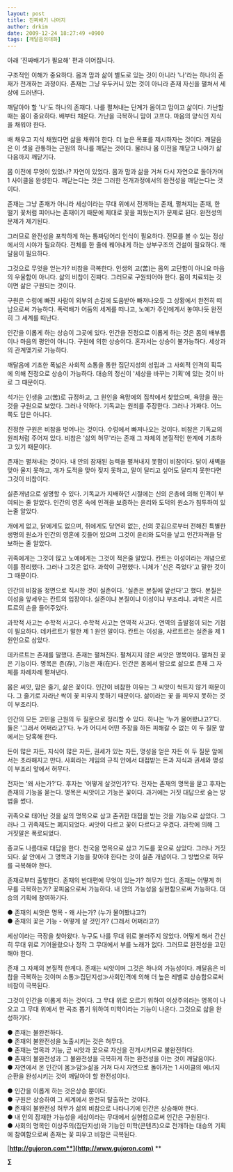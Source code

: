 ```yaml
---
layout: post
title: 진짜배기 나머지
author: drkim
date: 2009-12-24 18:27:49 +0900
tags: [깨달음의대화]
---
```

아래 '진짜배기가 필요해' 편과 이어집니다.  
  
구조적인 이해가 중요하다. 몸과 맘과 삶이 별도로 있는 것이 아니라 '나'라는 하나의 존재가 전개하는 과정이다. 존재는 그냥 우두커니 있는 것이 아니라 존재 자신을 펼쳐서 세상에 드러낸다.

깨달아야 할 '나'도 하나의 존재다. 나를 펼쳐내는 단계가 몸이고 맘이고 삶이다. 가난할 때는 몸이 중요하다. 배부터 채운다. 가난을 극복하니 맘이 고프다. 마음의 양식인 지식을 채워야 한다. 

배 채우고 지식 채웠다면 삶을 채워야 한다. 더 높은 목표를 제시하자는 것이다. 깨달음은 이 셋을 관통하는 근원의 하나를 깨닫는 것이다. 물러나 몸 이전을 깨닫고 나아가 삶 다음까지 깨닫기다.

몸 이전에 무엇이 있었나? 자연이 있었다. 몸과 맘과 삶을 거쳐 다시 자연으로 돌아가며 1 사이클을 완성한다. 깨닫는다는 것은 그러한 전개과정에서의 완전성을 깨닫는다는 것이다. 

존재는 그냥 존재가 아니라 세상이라는 무대 위에서 전개하는 존재, 펼쳐지는 존재, 한 떨기 꽃처럼 피어나는 존재이기 때문에 제대로 꽃을 피웠는지가 문제로 된다. 완전성의 문제가 제기된다.

그러므로 완전성을 포착하게 하는 통짜덩어리 인식이 필요하다. 전모를 볼 수 있는 정상에서의 시야가 필요하다. 전체를 한 줄에 꿰어내게 하는 상부구조의 건설이 필요하다. 깨달음이 필요하다.

그것으로 무엇을 얻는가? 비참을 극복한다. 인생의 고(苦)는 몸의 고단함이 아니요 마음의 우울함이 아니다. 삶의 비참이 진짜다. 그러므로 구원되어야 한다. 몸이 치료되는 것이면 삶은 구원되는 것이다. 

구원은 수렁에 빠진 사람이 외부의 손길에 도움받아 빠져나오듯 그 상황에서 완전히 떠남으로써 가능하다. 폭력배가 어둠의 세계를 떠나고, 노예가 주인에게서 놓여나듯 완전히 그 세계를 떠난다.

인간을 이롭게 하는 상승이 그곳에 있다. 인간을 진정으로 이롭게 하는 것은 몸의 배부름이나 마음의 평안이 아니다. 구원에 의한 상승이다. 혼자서는 상승이 불가능하다. 세상과의 관계맺기로 가능하다. 

깨달음에 기초한 폭넓은 사회적 소통을 통한 집단지성의 성립과 그 사회적 인격의 획득에 의해 진정으로 상승이 가능하다. 대승의 정신이 '세상을 바꾸는 기획'에 있는 것이 바로 그 때문이다. 

석가는 인생을 고(苦)로 규정하고, 그 원인을 욕망에의 집착에서 찾았으며, 욕망을 끊는 것을 구원으로 보았다. 그러나 약하다. 기독교는 원죄를 주장한다. 그러나 가짜다. 어느 쪽도 답은 아니다. 

진정한 구원은 비참을 벗어나는 것이다. 수렁에서 빠져나오는 것이다. 비참은 기독교의 원죄처럼 주어져 있다. 비참은 '삶의 허무'라는 존재 그 자체의 본질적인 한계에 기초하고 있기 때문이다. 

존재는 펼쳐내는 것이다. 내 안의 잠재된 능력을 펼쳐내지 못함이 비참이다. 닭이 새벽을 맞아 울지 못하고, 개가 도적을 맞아 짖지 못하고, 말이 달리고 싶어도 달리지 못한다면 그것이 비참이다.

실존개념으로 설명할 수 있다. 기독교가 지배하던 시절에는 신의 은총에 의해 인격이 부여되는 줄 알았다. 인간의 영혼 속에 인격을 보증하는 윤리와 도덕의 원소가 침투하여 있는줄 알았다.

개에게 없고, 닭에게도 없으며, 쥐에게도 당연히 없는, 신의 콧김으로부터 전해진 특별한 생명의 원소가 인간의 영혼에 깃들어 있으며 그것이 윤리와 도덕을 낳고 인간자격을 담보하는 줄 알았다. 

귀족에게는 그것이 많고 노예에게는 그것이 적은줄 알았다. 칸트는 이성이라는 개념으로 이를 정리했다. 그러나 그것은 없다. 과학이 규명했다. 니체가 '신은 죽었다'고 말한 것이 그 때문이다. 

인간의 비참을 정면으로 직시한 것이 실존이다. '실존은 본질에 앞선다'고 했다. 본질은 이성을 앞세우는 칸트의 입장이다. 실존이냐 본질이냐 이성이냐 부조리냐. 과학은 샤르트르의 손을 들어주었다. 

과학적 사고는 수학적 사고다. 수학적 사고는 연역적 사고다. 연역의 출발점이 되는 기점이 필요하다. 데카르트가 말한 제 1 원인 말이다. 칸트는 이성을, 샤르트르는 실존을 제 1 원인으로 삼았다.

데카르트는 존재를 말했다. 존재는 펼쳐진다. 펼쳐지지 않은 씨앗은 명목이다. 펼쳐진 꽃은 기능이다. 명목은 존(存), 기능은 재(在)다. 인간은 몸에서 맘으로 삶으로 존재 그 자체를 차례차례 펼쳐낸다. 

몸은 씨앗, 맘은 줄기, 삶은 꽃이다. 인간이 비참한 이유는 그 씨앗이 싹트지 않기 때문이다. 그 줄기로 자라난 싹이 꽃 피우지 못하기 때문이다. 삶이라는 꽃 을 피우지 못하는 것이 부조리다. 

인간의 모든 고민을 근원의 두 질문으로 정리할 수 있다. 하나는 '누가 물어봤냐고?'다. 둘은 '그래서 어쩌라고?'다. 누가 어디서 어떤 주장을 하든 피해갈 수 없는 이 두 질문 앞에서는 당혹해 한다.

돈이 많은 자든, 지식이 많은 자든, 권세가 있는 자든, 명성을 얻은 자든 이 두 질문 앞에서는 초라해지고 만다. 사회라는 게임의 규칙 안에서 대접받는 돈과 지식과 권세와 명성이 부조리 앞에서 허무다.

전자는 '왜 사는가?'다. 후자는 '어떻게 살것인가?'다. 전자는 존재의 명목을 묻고 후자는 존재의 기능을 묻는다. 명목은 씨앗이고 기능은 꽃이다. 과거에는 거짓 대답으로 숨는 방법을 썼다.

귀족으로 태어난 것을 삶의 명목으로 삼고 존귀한 대접을 받는 것을 기능으로 삼았다. 그러나 그 귀족제도는 폐지되었다. 씨앗이 다르고 꽃이 다르다고 우겼다. 과학에 의해 그 거짓말은 폭로되었다.

종교도 나름대로 대답을 한다. 천국을 명목으로 삼고 기도를 꽃으로 삼았다. 그러나 거짓되다. 삶 안에서 그 명목과 기능을 찾아야 한다는 것이 실존 개념이다. 그 방법으로 허무를 극복해야 한다.

존재로부터 출발한다. 존재의 반대편에 무엇이 있는가? 허무가 있다. 존재는 어떻게 허무를 극복하는가? 꽃피움으로써 가능하다. 내 안의 가능성을 실현함으로써 가능하다. 대승의 기획에 참여하기다.

● 존재의 씨앗은 명목 - 왜 사는가? (누가 물어봤냐고?)  
● 존재의 꽃은 기능 - 어떻게 살 것인가? (그래서 어쩌라고?)

세상이라는 극장을 찾아왔다. 누구도 나를 무대 위로 불러주지 않았다. 어떻게 해서 간신히 무대 위로 기어올랐으나 정작 그 무대에서 부를 노래가 없다. 그러므로 완전성을 고민해야 한다.

존재 그 자체의 본질적 한계다. 존재는 씨앗이며 그것은 하나의 가능성이다. 깨달음은 비참을 극복하는 것이며 소통≫집단지성≫사회인격에 의해 더 높은 레벨로 상승함으로써 비참이 극복된다.

그것이 인간을 이롭게 하는 것이다. 그 무대 위로 오르기 위하여 이상주의라는 명목이 나오고 그 무대 위에서 한 곡조 뽑기 위하여 미학이라는 기능이 나온다. 그것으로 삶을 완성하기다.

● 존재는 불완전하다.  
● 존재의 불완전성을 노출시키는 것은 허무다.  
● 존재는 명목과 기능, 곧 씨앗과 꽃으로 자신을 전개시키므로 불완전하다.  
● 존재의 불완전성과 그 불완전성을 극복하게 하는 완전성을 아는 것이 깨달음이다.  
● 자연에서 온 인간이 몸≫맘≫삶을 거쳐 다시 자연으로 돌아가는 1 사이클의 에너지 순환을 완성시키는 것이 깨달아야 할 완전성이다. 

● 인간을 이롭게 하는 것은상승 뿐이다.   
● 구원은 상승하여 그 세계에서 완전히 탈출하는 것이다.   
● 존재의 불완전성 허무가 삶의 비참으로 나타나기에 인간은 상승해야 한다.   
● 내 안의 잠재한 가능성을 세상이라는 무대에서 실현함으로써 인간은 구원된다.  
● 사회의 명목인 이상주의(집단지성)와 기능인 미학(콘텐츠)으로 전개하는 대승의 기획에 참여함으로써 존재는 꽃 피우고 비참은 극복된다.  


[**http://gujoron.com**](http://www.gujoron.com)** 
**

**∑**